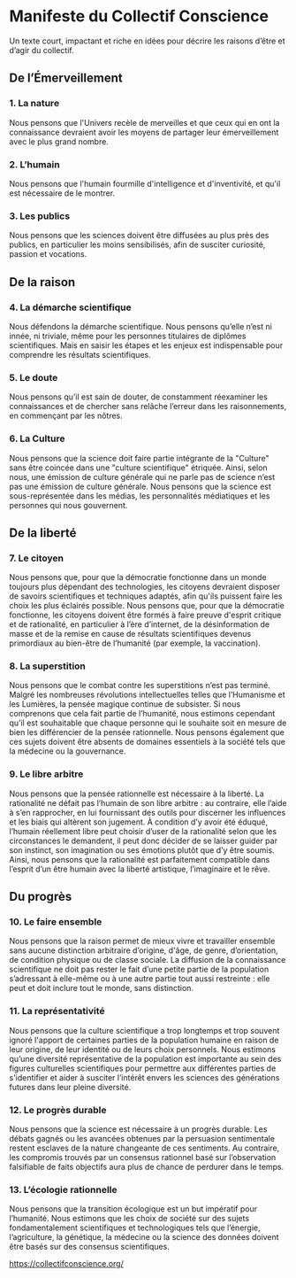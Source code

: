 # Manifeste du Collectif Conscience

Un texte court, impactant et riche en idées pour décrire les raisons d’être et d’agir du collectif.

## De l’Émerveillement

### 1. La nature  

Nous pensons que l'Univers recèle de merveilles et que ceux qui en ont la connaissance devraient avoir les moyens de partager leur émerveillement avec le plus grand nombre.

### 2. L’humain

Nous pensons que l'humain fourmille d'intelligence et d'inventivité, et qu'il est nécessaire de le montrer.

### 3. Les publics
   
Nous pensons que les sciences doivent être diffusées au plus près des publics, en particulier les moins sensibilisés, afin de susciter curiosité, passion et vocations.

## De la raison

### 4. La démarche scientifique

Nous défendons la démarche scientifique. Nous pensons qu’elle n’est ni innée, ni triviale, même pour les personnes titulaires de diplômes scientifiques. Mais en saisir les étapes et les enjeux est indispensable pour comprendre les résultats scientifiques.

### 5. Le doute

Nous pensons qu’il est sain de douter, de constamment réexaminer les connaissances et de chercher sans relâche l’erreur dans les raisonnements, en commençant par les nôtres.

### 6. La Culture

Nous pensons que la science doit faire partie intégrante de la "Culture" sans être coincée dans une "culture scientifique" étriquée. Ainsi, selon nous, une émission de culture générale qui ne parle pas de science n’est pas une émission de culture générale. Nous pensons que la science est sous-représentée dans les médias, les personnalités médiatiques et les personnes qui nous gouvernent. 

## De la liberté

### 7. Le citoyen

Nous pensons que, pour que la démocratie fonctionne dans un monde toujours plus dépendant des technologies, les citoyens devraient disposer de savoirs scientifiques et techniques adaptés, afin qu'ils puissent faire les choix les plus éclairés possible.
Nous pensons que, pour que la démocratie fonctionne, les citoyens doivent être formés à faire preuve d'esprit critique et de rationalité, en particulier à l’ère d’internet, de la désinformation de masse et de la remise en cause de résultats scientifiques devenus primordiaux au bien-être de l’humanité (par exemple, la vaccination).

### 8. La superstition

Nous pensons que le combat contre les superstitions n’est pas terminé. Malgré les nombreuses révolutions intellectuelles telles que l’Humanisme et les Lumières, la pensée magique continue de subsister. Si nous comprenons que cela fait partie de l’humanité, nous estimons cependant qu’il est souhaitable que chaque personne qui le souhaite soit en mesure de bien les différencier de la pensée rationnelle. Nous pensons également que ces sujets doivent être absents de domaines essentiels à la société tels que la médecine ou la gouvernance.

### 9. Le libre arbitre

Nous pensons que la pensée rationnelle est nécessaire à la liberté. La rationalité ne défait pas l’humain de son libre arbitre : au contraire, elle l’aide à s’en rapprocher, en lui fournissant des outils pour discerner les influences et les biais qui altèrent son jugement. À condition d’y avoir été éduqué, l’humain réellement libre peut choisir d’user de la rationalité selon que les circonstances le demandent, il peut donc décider de se laisser guider par son instinct, son imagination ou ses émotions plutôt que d’y être soumis. Ainsi, nous pensons que la rationalité est parfaitement compatible dans l’esprit d’un être humain avec la liberté artistique, l’imaginaire et le rêve.

## Du progrès

### 10. Le faire ensemble

Nous pensons que la raison permet de mieux vivre et travailler ensemble sans aucune distinction arbitraire d’origine, d'âge, de genre, d’orientation, de condition physique ou de classe sociale. La diffusion de la connaissance scientifique ne doit pas rester le fait d’une petite partie de la population s’adressant à elle-même ou à une autre partie tout aussi restreinte : elle peut et doit inclure tout le monde, sans distinction.

### 11. La représentativité

Nous pensons que la culture scientifique a trop longtemps et trop souvent ignoré l'apport de certaines parties de la population humaine en raison de leur origine, de leur identité ou de leurs choix personnels. 
Nous estimons qu’une diversité représentative de la population est importante au sein des figures culturelles scientifiques pour permettre aux différentes parties de s'identifier et aider à susciter l’intérêt envers les sciences des générations futures dans leur pleine diversité.

### 12. Le progrès durable

Nous pensons que la science est nécessaire à un progrès durable. Les débats gagnés ou les avancées obtenues par la persuasion sentimentale restent esclaves de la nature changeante de ces sentiments. Au contraire, les compromis trouvés par un consensus rationnel basé sur l’observation falsifiable de faits objectifs aura plus de chance de perdurer dans le temps.

### 13. L’écologie rationnelle

Nous pensons que la transition écologique est un but impératif pour l’humanité. Nous estimons que les choix de société sur des sujets fondamentalement scientifiques et technologiques tels que l’énergie, l’agriculture, la génétique, la médecine ou la science des données doivent être basés sur des consensus scientifiques.

https://collectifconscience.org/
